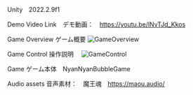Unity　2022.2.9f1

Demo Video Link　デモ動画：　https://youtu.be/lNvTJd_Kkos

Game Overview ゲーム概要
![GameOverview](NyanNyanBubble_GameOverview.png)

Game Control 操作説明　
![GameControl](NyanNyanBubbl_GameControl.png)

Game ゲーム本体　NyanNyanBubbleGame

Audio assets 音声素材：　魔王魂　https://maou.audio/
